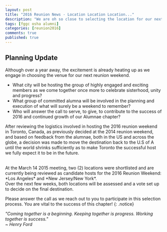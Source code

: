 ```yaml
---
layout: post
title: "2016 Reunion News - Location Location Location..."
description: "We are oh so close to selecting the location for our next reunion weekend in 2016. Check out our update."
tags: [fggc osha alumni]
categories: [reunion2016]
comments: true
published: true
---
```


## Planning Update

Although over a year away, the excitement is already heating up as we engage in choosing the venue for our next reunion weekend. 

* What city will be hosting the group of highly engaged and exciting members as we come together once more to celebrate sisterhood, unity and progress?
* What group of committed alumna will be involved in the planning and execution of what will surely be a weekend to remember?
* Who will answer the call to serve, to give, to contribute to the success of 2016 and continued growth of our Alumnae chapter?

After reviewing the logistics involved in hosting the 2016 reunion weekend in Toronto, Canada, as previously decided at the 2014 reunion weekend, and based on feedback from the alumnae, both in the US and across the globe, a decision was made to move the destination back to the U.S of A until the world shrinks sufficiently as to make Toronto the successful host we fully expect it to be in the future.

<br>
At the March 14 2015 meeting, two (2) locations were shortlisted and are currently being reviewed as candidate hosts for the 2016 Reunion Weekend: *Los Angeles* and *New Jersey/New York*.

<br>
Over the next few weeks, both locations will be assessed and a vote set up to decide on the final destination.

Please answer the call as we reach out to you to participate in this selection process. You are vital to the success of this chapter!
{: .notice} 

*"Coming together is a beginning. Keeping together is progress. Working together is success."*
<br>
*~ Henry Ford*
